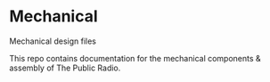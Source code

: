 # Mechanical
Mechanical design files

This repo contains documentation for the mechanical components & assembly of The Public Radio.
